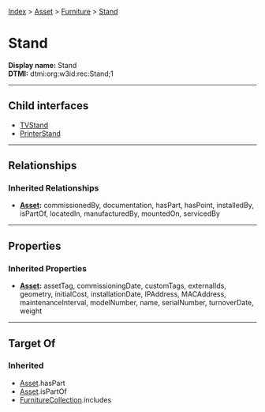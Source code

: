 [Index](../../../index.md) > [Asset](../../Asset.md) > [Furniture](../Furniture.md) > [Stand](#)
# Stand

**Display name:** Stand<br />
**DTMI:** dtmi:org:w3id:rec:Stand;1

---

## Child interfaces
* [TVStand](TVStand.md)
* [PrinterStand](PrinterStand.md)

---

## Relationships

### Inherited Relationships
* **[Asset](../../Asset.md):** commissionedBy, documentation, hasPart, hasPoint, installedBy, isPartOf, locatedIn, manufacturedBy, mountedOn, servicedBy

---

## Properties

### Inherited Properties
* **[Asset](../../Asset.md):** assetTag, commissioningDate, customTags, externalIds, geometry, initialCost, installationDate, IPAddress, MACAddress, maintenanceInterval, modelNumber, name, serialNumber, turnoverDate, weight

---

## Target Of
### Inherited
* [Asset](../../Asset.md).hasPart
* [Asset](../../Asset.md).isPartOf
* [FurnitureCollection](../../../Collection/FurnitureCollection.md).includes
